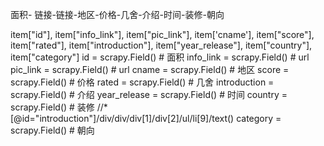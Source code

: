 面积-
链接-链接-地区-价格-几舍-介绍-时间-装修-朝向

item["id"], item["info_link"], item["pic_link"], item['cname'], item["score"], item["rated"],
item["introduction"], item["year_release"], item["country"], item["category"]
    id = scrapy.Field()  # 面积
    info_link = scrapy.Field()  # url
    pic_link = scrapy.Field()  # url
    cname = scrapy.Field()  # 地区
    score = scrapy.Field()  # 价格
    rated = scrapy.Field()  # 几舍
    introduction = scrapy.Field()  # 介绍
    year_release = scrapy.Field()  # 时间
    country = scrapy.Field()  # 装修 //*[@id="introduction"]/div/div/div[1]/div[2]/ul/li[9]/text()
    category = scrapy.Field()  # 朝向